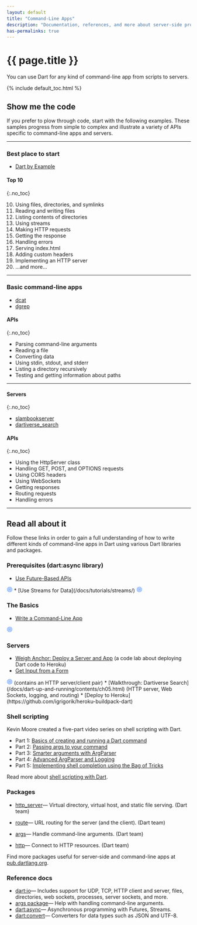 ```yaml
---
layout: default
title: "Command-Line Apps"
description: "Documentation, references, and more about server-side programming."
has-permalinks: true
---
```


# {{ page.title }}

You can use Dart for any kind of command-line app from scripts to servers.

{% include default_toc.html %}

## Show me the code

If you prefer to plow through code, start with the following examples.
These samples progress from simple to complex
and illustrate a variety of APIs specific to command-line apps and servers.

<hr>

<div class="row">
<div class="col-md-5" markdown="1">

### Best place to start

* [Dart by Example](/dart-by-example/#dart-io-and-command-line-apps)

</div>
<div class="col-md-7" markdown="1">

#### Top 10
{:.no_toc}

10. Using files, directories, and symlinks
9. Reading and writing files
8. Listing contents of directories
7. Using streams
6. Making HTTP requests
5. Getting the response
4. Handling errors
3. Serving index.html
2. Adding custom headers
1. Implementing an HTTP server
0. ...and more...

</div>
</div>

<hr>

<div class="row">
<div class="col-md-5" markdown="1">

### Basic command-line apps

* [dcat](https://code.google.com/p/dart/source/browse/branches/bleeding_edge/dart/samples/dcat/README.md)
* [dgrep](https://code.google.com/p/dart/source/browse/branches/bleeding_edge/dart/samples/dgrep/README.md)
</div>
<div class="col-md-7" markdown="1">

#### APIs
{:.no_toc}

* Parsing command-line arguments
* Reading a file
* Converting data
* Using stdin, stdout, and stderr
* Listing a directory recursively
* Testing and getting information about paths
</div>
</div>

<hr>

<div class="row">
<div class="col-md-5" markdown="1">

#### Servers
{:.no_toc}

* [slambookserver](https://github.com/dart-lang/dart-tutorials-samples/blob/master/web/slambook/)
* [dartiverse_search](https://code.google.com/p/dart/source/browse/branches/bleeding_edge/dart/samples/dartiverse_search/readme.txt)

</div>
<div class="col-md-7" markdown="1">

#### APIs
{:.no_toc}

* Using the HttpServer class
* Handling GET, POST, and OPTIONS requests
* Using CORS headers
* Using WebSockets
* Getting responses
* Routing requests
* Handling errors

</div>
</div>

<hr>

## Read all about it

Follow these links in order to gain a full understanding
of how to write different kinds of command-line apps in Dart using
various Dart libraries and packages.

### Prerequisites (dart:async library)

* [Use Future-Based APIs](/docs/tutorials/futures/)
<img src="/docs/tutorials/images/target.png" height="16" width="16">
* [Use Streams for Data](/docs/tutorials/streams/)
<img src="/docs/tutorials/images/target.png" height="16" width="16">

### The Basics

* [Write a Command-Line App](/docs/tutorials/cmdline/)
<img src="/docs/tutorials/images/target.png" height="16" width="16">

### Servers

* [Weigh Anchor: Deploy a Server and App](/codelabs/deploy/) (a code lab about deploying Dart code to Heroku)
* [Get Input from a Form](/docs/tutorials/forms/)
<img src="/docs/tutorials/images/target.png" height="16" width="16">
(contains an HTTP server/client pair)
* [Walkthrough: Dartiverse Search](/docs/dart-up-and-running/contents/ch05.html)
(HTTP server, Web Sockets, logging, and routing)
* [Deploy to Heroku](https://github.com/igrigorik/heroku-buildpack-dart)

### Shell scripting

Kevin Moore created a five-part video series on shell scripting with Dart.

* Part 1: [Basics of creating and running a Dart command][dartshell1]
* Part 2: [Passing args to your command][dartshell2]
* Part 3: [Smarter arguments with ArgParser][dartshell3]
* Part 4: [Advanced ArgParser and Logging][dartshell4]
* Part 5: [Implementing shell completion using the Bag of Tricks][dartshell5]

Read more about
[shell scripting with Dart](http://news.dartlang.org/2013/02/dart-in-shell-video-tutorials-now.html).

### Packages

* [http_server](https://pub.dartlang.org/packages/http_server)&mdash;
   Virtual directory, virtual host, and static file serving. (Dart team)

* [route](http://pub.dartlang.org/packages/route)&mdash;
   URL routing for the server (and the client). (Dart team)

* [args](http://pub.dartlang.org/packages/args)&mdash;
   Handle command-line arguments. (Dart team)

* [http](http://pub.dartlang.org/packages/http)&mdash;
   Connect to HTTP resources. (Dart team)

Find more packages useful for server-side and command-line apps
at [pub.dartlang.org][pub].

### Reference docs

* [dart:io](https://api.dartlang.org/dart_io.html)&mdash;
   Includes support for UDP, TCP, HTTP client and server,
   files, directories, web sockets, processes, server sockets, and more.
* [args package](https://api.dartlang.org/args.html)&mdash;
   Help with handling command-line arguments.
* [dart:async](https://api.dartlang.org/dart_async.html)&mdash;
    Asynchronous programming with Futures, Streams.
* [dart:convert](https://api.dartlang.org/dart_convert.html)&mdash;
    Converters for data types such as JSON and UTF-8.


[dartshell1]: http://www.youtube.com/watch?v=Rh_kaQUXXX4
[dartshell2]: http://www.youtube.com/watch?v=PK7gEocFfII
[dartshell3]: http://www.youtube.com/watch?v=zOB8_9pHBik
[dartshell4]: http://www.youtube.com/watch?v=meAicYl4HHI
[dartshell5]: http://www.youtube.com/watch?v=18gvMuyfuuY
[pub]: http://pub.dartlang.org